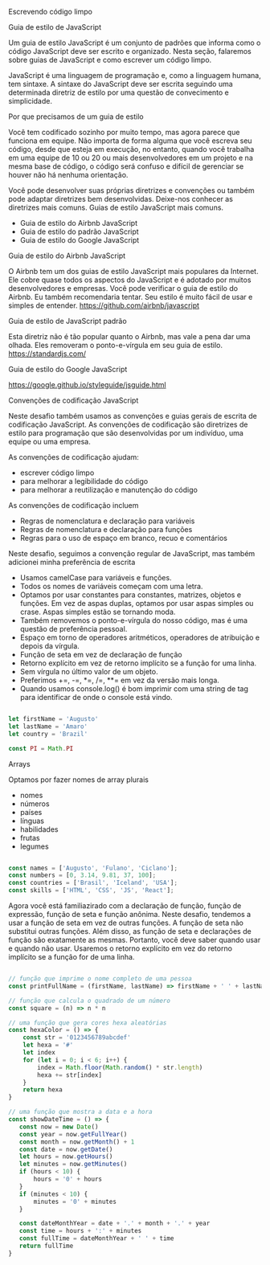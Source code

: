Escrevendo código limpo

Guia de estilo de JavaScript

Um guia de estilo JavaScript é um conjunto de padrões que informa como o código JavaScript deve ser escrito e organizado. Nesta seção, falaremos
sobre guias de JavaScript e como escrever um código limpo.

JavaScript é uma linguagem de programação e, como a linguagem humana, tem sintaxe. A sintaxe do JavaScript deve ser escrita seguindo uma determinada diretriz de estilo por uma 
questão de convecimento e simplicidade.

Por que precisamos de um guia de estilo

Você tem codificado sozinho por muito tempo, mas agora parece que funciona em equipe. Não importa de forma alguma que você escreva seu código, desde que esteja em execução, no entanto, quando você trabalha em uma equipe de 10 ou 20 ou mais desenvolvedores em um projeto e na mesma base de código, o código será confuso e difícil de gerenciar se houver não há nenhuma orientação.

Você pode desenvolver suas próprias diretrizes e convenções ou também pode adaptar diretrizes bem desenvolvidas. Deixe-nos conhecer as diretrizes mais comuns. Guias de estilo JavaScript mais comuns.

- Guia de estilo do Airbnb JavaScript
- Guia de estilo do padrão JavaScript
- Guia de estilo do Google JavaScript


Guia de estilo do Airbnb JavaScript

O Airbnb tem um dos guias de estilo JavaScript mais populares da Internet. Ele cobre quase todos os aspectos do JavaScript e é adotado por muitos desenvolvedores e empresas. Você pode verificar o guia de estilo do Airbnb. Eu também recomendaria tentar. Seu estilo é muito fácil de usar e simples de entender.
https://github.com/airbnb/javascript


Guia de estilo de JavaScript padrão

Esta diretriz não é tão popular quanto o Airbnb, mas vale a pena dar uma olhada. Eles removeram o ponto-e-vírgula em seu guia de estilo.
https://standardjs.com/

Guia de estilo do Google JavaScript

https://google.github.io/styleguide/jsguide.html


Convenções de codificação JavaScript

Neste desafio também usamos as convenções e guias gerais de escrita de codificação JavaScript. As convenções de codificação são diretrizes de estilo para programação que são desenvolvidas por um indivíduo, uma equipe ou uma empresa.

As convenções de codificação ajudam:

- escrever código limpo
- para melhorar a legibilidade do código
- para melhorar a reutilização e manutenção do código

As convenções de codificação incluem

- Regras de nomenclatura e declaração para variáveis
- Regras de nomenclatura e declaração para funções
- Regras para o uso de espaço em branco, recuo e comentários


Neste desafio, seguimos a convenção regular de JavaScript, mas também adicionei minha preferência de escrita

- Usamos camelCase para variáveis e funções.
- Todos os nomes de variáveis começam com uma letra.
- Optamos por usar constantes para constantes, matrizes, objetos e funções. Em vez de aspas duplas, optamos por usar aspas simples ou crase. Aspas simples estão se tornando moda.
- Também removemos o ponto-e-vírgula do nosso código, mas é uma questão de preferência pessoal.
- Espaço em torno de operadores aritméticos, operadores de atribuição e depois da vírgula.
- Função de seta em vez de declaração de função
- Retorno explícito em vez de retorno implícito se a função for uma linha.
- Sem vírgula no último valor de um objeto.
- Preferimos +=, -=, *=, /=, **= em vez da versão mais longa.
- Quando usamos console.log() é bom imprimir com uma string de tag para identificar de onde o console está vindo.

```js

let firstName = 'Augusto'
let lastName = 'Amaro'
let country = 'Brazil'

const PI = Math.PI

```

Arrays

Optamos por fazer nomes de array plurais

- nomes
- números
- países
- línguas
- habilidades
- frutas
- legumes

```js

const names = ['Augusto', 'Fulano', 'Ciclano'];
const numbers = [0, 3.14, 9.81, 37, 100];
const countries = ['Brasil', 'Iceland', 'USA'];
const skills = ['HTML', 'CSS', 'JS', 'React'];

```

Agora você está familiazirado com a declaração de função, função de expressão, função de seta e função anônima. Neste desafio, tendemos a usar a função de seta em vez de outras funções. A função de seta não substitui outras funções. Além disso, as função de seta e declarações de função são exatamente as mesmas. Portanto, você deve saber quando usar e quando não usar. Usaremos o retorno explícito em vez do retorno implícito se a função for de uma linha.

```js

// função que imprime o nome completo de uma pessoa
const printFullName = (firstName, lastName) => firstName + ' ' + lastName

// função que calcula o quadrado de um número
const square = (n) => n * n

// uma função que gera cores hexa aleatórias
const hexaColor = () => {
    const str = '0123456789abcdef'
    let hexa = '#'
    let index
    for (let i = 0; i < 6; i++) {
        index = Math.floor(Math.random() * str.length)
        hexa += str[index]
    }
    return hexa
}

// uma função que mostra a data e a hora
const showDateTime = () => {
   const now = new Date()
   const year = now.getFullYear()
   const month = now.getMonth() + 1
   const date = now.getDate()
   let hours = now.getHours()
   let minutes = now.getMinutes()
   if (hours < 10) {
       hours = '0' + hours
   }
   if (minutes < 10) {
       minutes = '0' + minutes
   }

   const dateMonthYear = date + '.' + month + '.' + year
   const time = hours + ':' + minutes
   const fullTime = dateMonthYear + ' ' + time
   return fullTime
}

```



